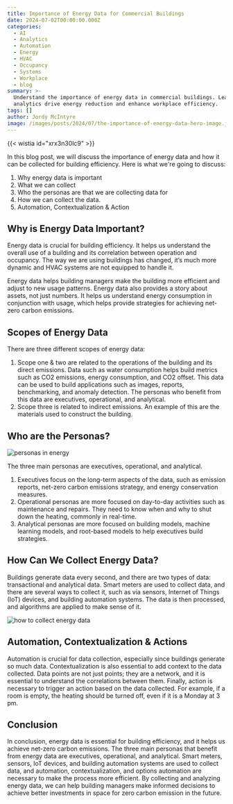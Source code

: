 ```yaml
---
title: Importance of Energy Data for Commercial Buildings
date: 2024-07-02T00:00:00.000Z
categories:
  - AI
  - Analytics
  - Automation
  - Energy
  - HVAC
  - Occupancy
  - Systems
  - Workplace
  - blog
summary: >-
  Understand the importance of energy data in commercial buildings. Learn how
  analytics drive energy reduction and enhance workplace efficiency.
tags: []
author: Jordy McIntyre
image: /images/posts/2024/07/the-importance-of-energy-data-hero-image.jpg
---
```

‍{{< wistia id="xrx3n30lc9" >}}

In this blog post, we will discuss the importance of energy data and how it can be collected for building efficiency. Here is what we're going to discuss:

1.  Why energy data is important
2.  What we can collect
3.  Who the personas are that we are collecting data for
4.  How we can collect the data.
5.  Automation, Contextualization & Action

**Why is Energy Data Important?**
---------------------------------

Energy data is crucial for building efficiency. It helps us understand the overall use of a building and its correlation between operation and occupancy. The way we are using buildings has changed, it’s much more dynamic and HVAC systems are not equipped to handle it. 

Energy data helps building managers make the building more efficient and adjust to new usage patterns. Energy data also provides a story about assets, not just numbers. It helps us understand energy consumption in conjunction with usage, which helps provide strategies for achieving net-zero carbon emissions.

**Scopes of Energy Data**
-------------------------

There are three different scopes of energy data: 

1.  Scope one & two are related to the operations of the building and its direct emissions. Data such as water consumption helps build metrics such as CO2 emissions, energy consumption, and CO2 offset. This data can be used to build applications such as images, reports, benchmarking, and anomaly detection. The personas who benefit from this data are executives, operational, and analytical.
2.  Scope three is related to indirect emissions. An example of this are the materials used to construct the building. 

**Who are the Personas?**
-------------------------

![personas in energy](/images/posts/2024/07/image1.png)

The three main personas are executives, operational, and analytical. 

1.  Executives focus on the long-term aspects of the data, such as emission reports, net-zero carbon emissions strategy, and energy conservation measures. 
2.  Operational personas are more focused on day-to-day activities such as maintenance and repairs. They need to know when and why to shut down the heating, commonly in real-time. 
3.  Analytical personas are more focused on building models, machine learning models, and root-based models to help executives build strategies.

**How Can We Collect Energy Data?**
-----------------------------------

Buildings generate data every second, and there are two types of data: transactional and analytical data. Smart meters are used to collect data, and there are several ways to collect it, such as via sensors, Internet of Things (IoT) devices, and building automation systems. The data is then processed, and algorithms are applied to make sense of it.

![how to collect energy data](/images/posts/2024/07/image3.png)

**Automation, Contextualization & Actions**
-------------------------------------------

Automation is crucial for data collection, especially since buildings generate so much data. Contextualization is also essential to add context to the data collected. Data points are not just points; they are a network, and it is essential to understand the correlations between them. Finally, action is necessary to trigger an action based on the data collected. For example, if a room is empty, the heating should be turned off, even if it is a Monday at 3 pm.

**Conclusion**
--------------

In conclusion, energy data is essential for building efficiency, and it helps us achieve net-zero carbon emissions. The three main personas that benefit from energy data are executives, operational, and analytical. Smart meters, sensors, IoT devices, and building automation systems are used to collect data, and automation, contextualization, and options automation are necessary to make the process more efficient. By collecting and analyzing energy data, we can help building managers make informed decisions to achieve better investments in space for zero carbon emission in the future.